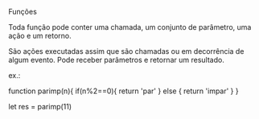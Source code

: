 Funções

Toda função pode conter uma chamada, um conjunto de parâmetro, uma ação e um retorno.

São ações executadas assim que são chamadas ou em decorrência de algum evento.
Pode receber parâmetros e retornar um resultado.

ex.:

function parimp(n){
    if(n%2==0){
        return 'par'
    } else {
        return 'impar'
    }
}

let res = parimp(11)
